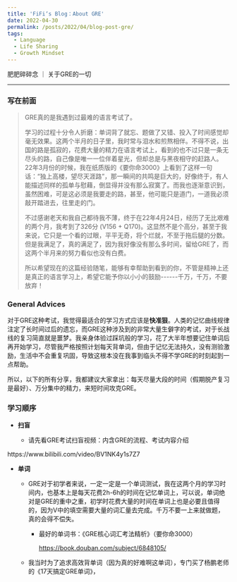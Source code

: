 ```yaml
---
title: 'FiFi‘s Blog：About GRE'
date: 2022-04-30
permalink: /posts/2022/04/blog-post-gre/
tags:
  - Language	
  - Life Sharing
  - Growth Mindset
---
```


肥肥碎碎念 ｜ 关于GRE的一切

-----

### 写在前面

> GRE真的是我遇到过最难的语言考试了。
>
> 学习的过程十分令人折磨：单词背了就忘、题做了又错、投入了时间感觉却毫无效果。这两个半月的日子里，我时常与泪水和煎熬相伴。不得不说，出国的路是孤寂的，花费大量的精力在语言考试上，看到的也不过只是一条无尽头的路，自己像是唯一一位伴着星光，但却总是与黑夜相守的赶路人。22年3月份的时候，我在纸质版的《要你命3000》上看到了这样一句话：“独上高楼，望尽天涯路”，那一瞬间的共鸣是巨大的，好像终于，有人能描述同样的孤单与慰藉，倒显得并没有那么寂寞了。而我也逐渐意识到，虽然困难，可是这必须是我要走的路，甚至，他可能只是道门，一道我必须敲开踏进去，往里走的门。
>
> 不过感谢老天和我自己都待我不薄，终于在22年4月24日，经历了无比艰难的两个月，我考到了326分 (V156 + Q170)。这显然不是个高分，甚至于我来说，它只是一个看的过眼，平平无奇，将个烂就，不至于拖后腿的分数。但是我满足了，真的满足了，因为我好像没有那么多时间，留给GRE了，而这两个半月来的努力看似也没有白费。
>
> 所以希望现在的这篇经验随笔，能够有幸帮助到看到的你，不管是精神上还是真正的语言学习上，希望它能予你以小小的鼓励------千万，千万，不要放弃！

### General Advices

对于GRE这种考试，我觉得最适合的学习方式应该是**快准狠**。人类的记忆曲线规律注定了长时间过后的遗忘，而GRE这种涉及到的非常大量生僻字的考试，对于长战线的复习简直就是噩梦。我亲身体验过踩坑般的学习，花了大半年想要记住单词后再开始学习，尽管我严格按照计划每天背单词，但由于记忆无法持久，没有测验激励，生活中不会重复巩固，导致这根本没在我事到临头不得不学GRE的时刻起到一点帮助。

所以，以下的所有分享，我都建议大家拿出：每天尽量大段的时间（假期脱产复习是最好）、万分集中的精力，来短时间攻克GRE。

### 学习顺序

- **扫盲**

	- 请先看GRE考试扫盲视频：内含GRE的流程、考试内容介绍 
<a>
https://www.bilibili.com/video/BV1NK4y1s7Z7
</a>

- **单词**

	- GRE对于初学者来说，一定一定是一个单词测试，我在这两个月的学习时间内，也基本上是每天花费2h-6h的时间在记忆单词上，可以说，单词绝对是GRE的重中之重，初学时花费大量的时间在单词上也是必要且值得的，因为V中的填空需要大量的词汇量去完成。千万不要一上来就做题，真的会得不偿失。

	  - 最好的单词书：《GRE核心词汇考法精析》（要你命3000）

	  	<a>https://book.douban.com/subject/6848105/</a>
	
	- 我当时为了追求高效背单词（因为真的好难啊这单词），专门买了杨鹏老师的《17天搞定GRE单词》，